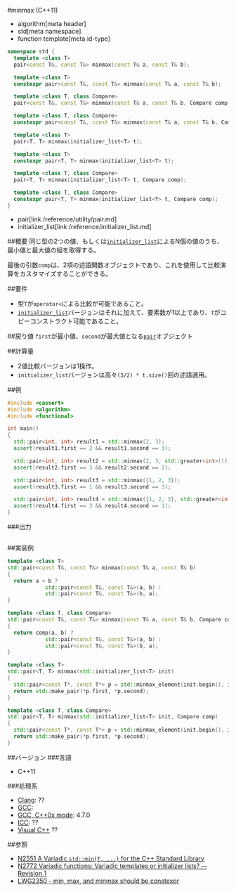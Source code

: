 #minmax (C++11)
* algorithm[meta header]
* std[meta namespace]
* function template[meta id-type]

```cpp
namespace std {
  template <class T>
  pair<const T&, const T&> minmax(const T& a, const T& b);                         // (1) C++11

  template <class T>
  constexpr pair<const T&, const T&> minmax(const T& a, const T& b);               // (1) C++14

  template <class T, class Compare>
  pair<const T&, const T&> minmax(const T& a, const T& b, Compare comp);           // (2) C++11

  template <class T, class Compare>
  constexpr pair<const T&, const T&> minmax(const T& a, const T& b, Compare comp); // (2) C++14

  template <class T>
  pair<T, T> minmax(initializer_list<T> t);                                        // (3) C++11

  template <class T>
  constexpr pair<T, T> minmax(initializer_list<T> t);                              // (3) C++14

  template <class T, class Compare>
  pair<T, T> minmax(initializer_list<T> t, Compare comp);                          // (4) C++11

  template <class T, class Compare>
  constexpr pair<T, T> minmax(initializer_list<T> t, Compare comp);                // (4) C++14
}
```
* pair[link /reference/utility/pair.md]
* initializer_list[link /reference/initializer_list.md]

##概要
同じ型の2つの値、もしくは[`initializer_list`](/reference/initializer_list.md)によるN個の値のうち、最小値と最大値の組を取得する。

最後の引数`comp`は、2項の述語関数オブジェクトであり、これを使用して比較演算をカスタマイズすることができる。


##要件
- 型`T`が`operator<`による比較が可能であること。
- [`initializer_list`](/reference/initializer_list.md)バージョンはそれに加えて、要素数が1以上であり、`T`がコピーコンストラクト可能であること。


##戻り値
`first`が最小値、`second`が最大値となる[`pair`](/reference/utility/pair.md)オブジェクト


##計算量
- 2値比較バージョンは1操作。
- `initializer_list`バージョンは高々`(3/2) * t.size()`回の述語適用。


##例
```cpp
#include <cassert>
#include <algorithm>
#include <functional>

int main()
{
  std::pair<int, int> result1 = std::minmax(2, 3);
  assert(result1.first == 2 && result1.second == 3);

  std::pair<int, int> result2 = std::minmax(2, 3, std::greater<int>());
  assert(result2.first == 3 && result2.second == 2);

  std::pair<int, int> result3 = std::minmax({1, 2, 3});
  assert(result3.first == 1 && result3.second == 3);

  std::pair<int, int> result4 = std::minmax({1, 2, 3}, std::greater<int>());
  assert(result4.first == 3 && result4.second == 1);
}
```


###出力
```
```


##実装例
```cpp
template <class T>
std::pair<const T&, const T&> minmax(const T& a, const T& b)
{
  return a < b ?
            std::pair<const T&, const T&>(a, b) :
            std::pair<const T&, const T&>(b, a);
}

template <class T, class Compare>
std::pair<const T&, const T&> minmax(const T& a, const T& b, Compare comp)
{
  return comp(a, b) ?
            std::pair<const T&, const T&>(a, b) :
            std::pair<const T&, const T&>(b, a);
}

template <class T>
std::pair<T, T> minmax(std::initializer_list<T> init)
{
  std::pair<const T*, const T*> p = std::minmax_element(init.begin(), init.end());
  return std::make_pair(*p.first, *p.second);
}

template <class T, class Compare>
std::pair<T, T> minmax(std::initializer_list<T> init, Compare comp)
{
  std::pair<const T*, const T*> p = std::minmax_element(init.begin(), init.end(), comp);
  return std::make_pair(*p.first, *p.second);
}
```


##バージョン
###言語
- C++11


###処理系
- [Clang](/implementation.md#clang): ??
- [GCC](/implementation.md#gcc): 
- [GCC, C++0x mode](/implementation.md#gcc): 4.7.0
- [ICC](/implementation.md#icc): ??
- [Visual C++](/implementation.md#visual_cpp) ??


##参照
- [N2551 A Variadic `std::min(T, ...)` for the C++ Standard Library](http://www.open-std.org/jtc1/sc22/wg21/docs/papers/2008/n2551.pdf)
- [N2772 Variadic functions: Variadic templates or initializer lists? -- Revision 1](http://www.open-std.org/jtc1/sc22/wg21/docs/papers/2008/n2772.pdf)
- [LWG2350 - min, max, and minmax should be constexpr](http://cplusplus.github.io/LWG/lwg-defects.html#2350)

